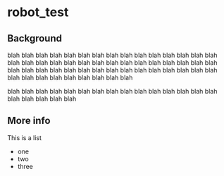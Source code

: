 # robot_test

## Background

blah blah blah blah blah blah blah blah blah blah blah blah blah blah blah blah blah blah blah blah blah blah blah blah blah blah blah blah blah blah blah blah blah blah blah blah blah blah 
blah blah blah blah blah blah blah blah blah blah blah blah blah blah blah blah 

blah blah blah blah blah blah blah blah blah blah blah blah blah blah blah blah blah blah blah blah 

## More info

This is a list
* one
* two 
* three
